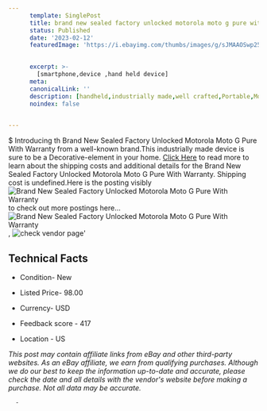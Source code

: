 ```yaml
---
      template: SinglePost
      title: brand new sealed factory unlocked motorola moto g pure with warranty
      status: Published
      date: '2023-02-12'
      featuredImage: 'https://i.ebayimg.com/thumbs/images/g/sJMAAOSwp25ip7N7/s-l225.jpg'
       

      excerpt: >-
        [smartphone,device ,hand held device]
      meta:
      canonicalLink: ''
      description: [handheld,industrially made,well crafted,Portable,Mobile,Compact,Convenient,Lightweight,Maneuverable,Man-portable,Miniature,Carriable,Hand-held,Light,Holdable,Transportable,Mobile device,Pocket-sized,On-the-go,Wireless,Cordless,Compact size,Convenient size, smartphone,device ,hand held device]
      noindex: false
      

---
```

$
      Introducing th Brand New Sealed Factory Unlocked Motorola Moto G Pure With Warranty from a well-known brand.This industrially made device  is sure to be a Decorative-element in your home. [Click Here](https://www.ebay.com/itm/115424341361?hash=item1adfd3ad71%3Ag%3AsJMAAOSwp25ip7N7&mkevt=1&mkcid=1&mkrid=711-53200-19255-0&campid=%253CePNCampaignId%253E&customid=%253CreferenceId%253E&toolid=10049) to read more to learn about the shipping costs and additional details for the Brand New Sealed Factory Unlocked Motorola Moto G Pure With Warranty. Shipping cost is undefined.Here is the posting visibly ![Brand New Sealed Factory Unlocked Motorola Moto G Pure With Warranty](https://i.ebayimg.com/thumbs/images/g/sJMAAOSwp25ip7N7/s-l225.jpg) to check out more postings here... ![Brand New Sealed Factory Unlocked Motorola Moto G Pure With Warranty](https://i.ebayimg.com/images/g/sJMAAOSwp25ip7N7/s-l1600.jpg), ![check vendor page](https://origin-galleryplus.ebayimg.com/ws/web/115424341361_2_0_1/225x225.jpg,https://origin-galleryplus.ebayimg.com/ws/web/115424341361_3_0_1/225x225.jpg,https://origin-galleryplus.ebayimg.com/ws/web/115424341361_4_0_1/225x225.jpg,https://origin-galleryplus.ebayimg.com/ws/web/115424341361_5_0_1/225x225.jpg,https://origin-galleryplus.ebayimg.com/ws/web/115424341361_6_0_1/225x225.jpg,https://origin-galleryplus.ebayimg.com/ws/web/115424341361_7_0_1/225x225.jpg,https://origin-galleryplus.ebayimg.com/ws/web/115424341361_8_0_1/225x225.jpg,https://origin-galleryplus.ebayimg.com/ws/web/115424341361_9_0_1/225x225.jpg,https://origin-galleryplus.ebayimg.com/ws/web/115424341361_10_0_1/225x225.jpg,https://origin-galleryplus.ebayimg.com/ws/web/115424341361_11_0_1/225x225.jpg,https://origin-galleryplus.ebayimg.com/ws/web/115424341361_12_0_1/225x225.jpg)'

      

 ## Technical Facts 



     
      

 - Condition- New 


      

 - Listed Price- 98.00 


      

 - Currency- USD 


      

 - Feedback score - 417 


      

 - Location - US 


      
      

 *_This post may contain affiliate links from eBay and other third-party websites. As an eBay affiliate, we earn from qualifying purchases. Although we do our best to keep the information up-to-date and accurate, please check the date and all details with the vendor's website before making a purchase. Not all data may be accurate._*




      -
